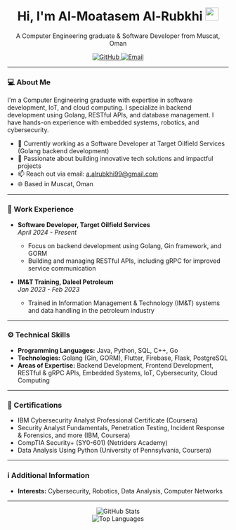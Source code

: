 <!-- Header Section -->
<div align="center">
  <h1>Hi, I'm Al-Moatasem Al-Rubkhi <img src="https://media.giphy.com/media/hvRJCLFzcasrR4ia7z/giphy.gif" width="30"/></h1>
  <p>A Computer Engineering graduate & Software Developer from Muscat, Oman</p>
</div>

<!-- Social Links -->
<div align="center">
  <a href="https://github.com/yourusername" target="_blank">
    <img src="https://img.shields.io/badge/GitHub-100000?style=for-the-badge&logo=github&logoColor=white" alt="GitHub">
  </a>
  <a href="mailto:a.alrubkhi99@gmail.com" target="_blank">
    <img src="https://img.shields.io/badge/Email-D14836?style=for-the-badge&logo=gmail&logoColor=white" alt="Email">
  </a>
  <!-- Add additional links if needed -->
</div>

---

<!-- About Me -->
### :computer: About Me
I'm a Computer Engineering graduate with expertise in software development, IoT, and cloud computing. I specialize in backend development using Golang, RESTful APIs, and database management. I have hands-on experience with embedded systems, robotics, and cybersecurity.

- 🔭 Currently working as a Software Developer at Target Oilfield Services (Golang backend development)
- 🌱 Passionate about building innovative tech solutions and impactful projects
- 📫 Reach out via email: [a.alrubkhi99@gmail.com](mailto:a.alrubkhi99@gmail.com)
- 🌐 Based in Muscat, Oman

---

<!-- Work Experience -->
### :briefcase: Work Experience
- **Software Developer, Target Oilfield Services**  
  *April 2024 - Present*  
  - Focus on backend development using Golang, Gin framework, and GORM  
  - Building and managing RESTful APIs, including gRPC for improved service communication  

- **IM&T Training, Daleel Petroleum**  
  *Jan 2023 - Feb 2023*  
  - Trained in Information Management & Technology (IM&T) systems and data handling in the petroleum industry

---

<!-- Technical Skills -->
### :gear: Technical Skills
- **Programming Languages:** Java, Python, SQL, C++, Go
- **Technologies:** Golang (Gin, GORM), Flutter, Firebase, Flask, PostgreSQL
- **Areas of Expertise:** Backend Development, Frontend Development, RESTful & gRPC APIs, Embedded Systems, IoT, Cybersecurity, Cloud Computing

---

<!-- Certifications -->
### :medal_sports: Certifications
- IBM Cybersecurity Analyst Professional Certificate (Coursera)
- Security Analyst Fundamentals, Penetration Testing, Incident Response & Forensics, and more (IBM, Coursera)
- CompTIA Security+ (SY0-601) (Netriders Academy)
- Data Analysis Using Python (University of Pennsylvania, Coursera)

---

<!-- Additional Information -->
### :information_source: Additional Information
- **Interests:** Cybersecurity, Robotics, Data Analysis, Computer Networks

---

<div align="center">
  <img src="https://github-readme-stats.vercel.app/api?username=AlmoatasemAlrubkhi&show_icons=true&theme=radical" alt="GitHub Stats" />
  <br/>
  <img src="https://github-readme-stats.vercel.app/api/top-langs/?username=AlmoatasemAlrubkhi&layout=compact&theme=radical" alt="Top Languages" />
</div>
